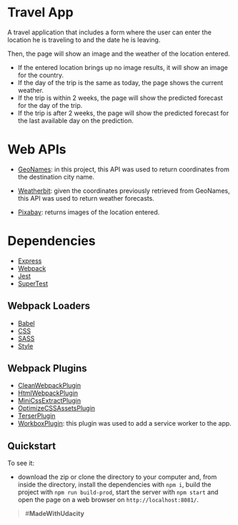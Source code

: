 # Travel App

A travel application that includes a form where the user can enter the location he is traveling to and the date he is leaving.

Then, the page will show an image and the weather of the location entered.

- If the entered location brings up no image results, it will show an image for the country.
- If the day of the trip is the same as today, the page shows the current weather.
- If the trip is within 2 weeks, the page will show the predicted forecast for the day of the trip.
- If the trip is after 2 weeks, the page will show the predicted forecast for the last available day on the prediction.

# Web APIs

- [GeoNames](http://www.geonames.org): in this project, this API was used to return coordinates from the destination city name.

- [Weatherbit](https://www.weatherbit.io): given the coordinates previously retrieved from GeoNames, this API was used to return weather forecasts.

- [Pixabay](https://pixabay.com): returns images of the location entered.

# Dependencies

- [Express](https://expressjs.com/)
- [Webpack](https://webpack.js.org/)
- [Jest](https://jestjs.io/)
- [SuperTest](https://github.com/visionmedia/supertest)

## Webpack Loaders

- [Babel](https://github.com/babel/babel-loader)
- [CSS](https://webpack.js.org/loaders/css-loader/)
- [SASS](https://github.com/webpack-contrib/sass-loader)
- [Style](https://github.com/webpack-contrib/style-loader)

## Webpack Plugins

- [CleanWebpackPlugin](https://github.com/johnagan/clean-webpack-plugin)
- [HtmlWebpackPlugin](https://webpack.js.org/plugins/html-webpack-plugin/)
- [MiniCssExtractPlugin](https://webpack.js.org/plugins/mini-css-extract-plugin/)
- [OptimizeCSSAssetsPlugin](https://github.com/NMFR/optimize-css-assets-webpack-plugin)
- [TerserPlugin](https://webpack.js.org/plugins/terser-webpack-plugin/)
- [WorkboxPlugin](https://github.com/GoogleChrome/workbox): this plugin was used to add a service worker to the app.

## Quickstart

To see it:

- download the zip or clone the directory to your computer and, from inside the directory, install the dependencies with `npm i`, build the project with `npm run build-prod`, start the server with `npm start` and open the page on a web browser on `http://localhost:8081/`.

> #**MadeWithUdacity**
